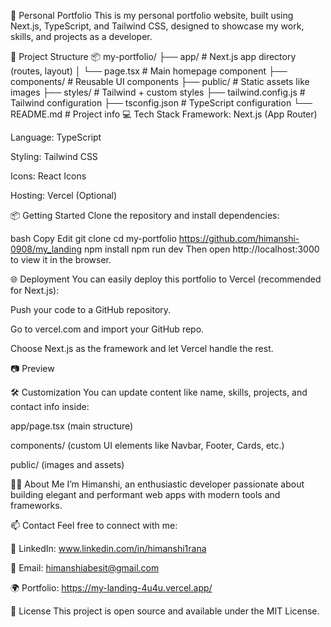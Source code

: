 🚀 Personal Portfolio
This is my personal portfolio website, built using Next.js, TypeScript, and Tailwind CSS, designed to showcase my work, skills, and projects as a developer.

📁 Project Structure
📦 my-portfolio/
├── app/                 # Next.js app directory (routes, layout)
│   └── page.tsx         # Main homepage component
├── components/          # Reusable UI components
├── public/              # Static assets like images
├── styles/              # Tailwind + custom styles
├── tailwind.config.js   # Tailwind configuration
├── tsconfig.json        # TypeScript configuration
└── README.md            # Project info
💻 Tech Stack
Framework: Next.js (App Router)

Language: TypeScript

Styling: Tailwind CSS

Icons: React Icons

Hosting: Vercel (Optional)

📦 Getting Started
Clone the repository and install dependencies:

bash
Copy
Edit
git clone 
cd my-portfolio https://github.com/himanshi-0908/my_landing
npm install
npm run dev
Then open http://localhost:3000 to view it in the browser.

🌐 Deployment
You can easily deploy this portfolio to Vercel (recommended for Next.js):

Push your code to a GitHub repository.

Go to vercel.com and import your GitHub repo.

Choose Next.js as the framework and let Vercel handle the rest.

📷 Preview
<!-- Or use the uploaded file name -->

🛠️ Customization
You can update content like name, skills, projects, and contact info inside:

app/page.tsx (main structure)

components/ (custom UI elements like Navbar, Footer, Cards, etc.)

public/ (images and assets)

🙋‍♀️ About Me
I’m Himanshi, an enthusiastic developer passionate about building elegant and performant web apps with modern tools and frameworks.

📫 Contact
Feel free to connect with me:

💼 LinkedIn: www.linkedin.com/in/himanshi1rana

📧 Email: himanshiabesit@gmail.com

🌍 Portfolio: https://my-landing-4u4u.vercel.app/

📄 License
This project is open source and available under the MIT License.

